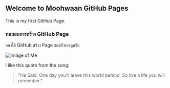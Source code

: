 ## Welcome to Moohwaan GitHub Pages

This is my first GitHub Page. 

### ทดสอบการสร้าง GitHub Page 

ลองใช้ GitHub สร้าง Page ของตัวเองดูครับ 


![Image of Me](https://avatars3.githubusercontent.com/u/4606434?v=4&u=118b73a2a740b8c3fcfde0dd5bd11639064fd181&s=400)


I like this quote from the song:

>
> "He Said, One day you'll leave this world behind, So live a life you will remember."
> 

